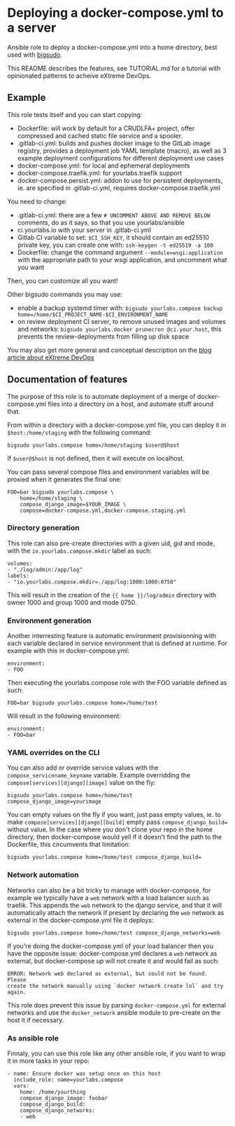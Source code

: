 # Deploying a docker-compose.yml to a server

Ansible role to deploy a docker-compose.yml into a home directory, best used
with [bigsudo](https://yourlabs.io/oss/bigsudo).

This README describes the features, see TUTORIAL.md for a tutorial with
opinionated patterns to acheive eXtreme DevOps.

## Example

This role tests itself and you can start copying:

- Dockerfile: will work by default for a CRUDLFA+ project, offer compressed
  and cached static file service and a spooler.
- .gitlab-ci.yml: builds and pushes docker image to the GitLab image registry,
  provides a deployment job YAML template (macro), as well as 3 example
  deployment configurations for different deployment use cases
- docker-compose.yml: for local and ephemeral deployments
- docker-compose.traefik.yml: for yourlabs.traefik support
- docker-compose.persist.yml: addon to use for persistent deployments, ie.
  are specified in .gitlab-ci.yml, requires docker-compose.traefik.yml

You need to change:

- .gitlab-ci.yml: there are a few `# UNCOMMENT ABOVE AND REMOVE BELOW`
  comments, do as it says, so that you use yourlabs/ansible
- ci.yourlabs.io with your server in .gitlab-ci.yml
- Gitlab CI variable to set: `$CI_SSH_KEY`, it should contain an ed25510
  private key, you can create one with: `ssh-keygen -t ed25519 -a 100`
- Dockerfile: change the command argument `--module=wsgi:application` with the
  appropriate path to your wsgi application, and uncomment what you want

Then, you can customize all you want!

Other bigsudo commands you may use:

- enable a backup systemd timer with: `bigsudo yourlabs.compose backup
  home=/home/$CI_PROJECT_NAME-$CI_ENVIRONMENT_NAME`
- on review deployment CI server, to remove unused images and volumes and networks:
  `bigsudo yourlabs.docker prunecron @ci.your.host`, this prevents the
  review-deployments from filling up disk space

You may also get more general and conceptual description on the [blog
article about eXtreme DevOps](https://yourlabs.org/posts/2020-02-08-bigsudo-extreme-devops-hacking-operations/)


## Documentation of features

The purpose of this role is to automate deployment of a merge of
docker-compose.yml files into a directory on a host, and automate stuff around
that.

From within a directory with a docker-compose.yml file, you can deploy it in
`$host:/home/staging` with the following command:

    bigsudo yourlabs.compose home=/home/staging $user@$host

If `$user@$host` is not defined, then it will execute on localhost.

You can pass several compose files and environment variables will be proxied
when it generates the final one:

    FOO=bar bigsudo yourlabs.compose \
        home=/home/staging \
        compose_django_image=$YOUR_IMAGE \
        compose=docker-compose.yml,docker-compose.staging.yml

### Directory generation

This role can also pre-create directories with a given uid, gid and mode, with
the `io.yourlabs.compose.mkdir` label as such:

    volumes:
    - "./log/admin:/app/log"
    labels:
    - "io.yourlabs.compose.mkdir=./app/log:1000:1000:0750"

This will result in the creation of the `{{ home }}/log/admin` directory with
owner 1000 and group 1000 and mode 0750.

### Environment generation

Another interresting feature is automatic environment provisionning with each
variable declared in service environment that is defined at runtime. For
example with this in docker-compose.yml:

    environment:
    - FOO

Then executing the yourlabs.compose role with the FOO variable defined as such:

    FOO=bar bigsudo yourlabs.compose home=/home/test

Will result in the following environment:

    environment:
    - FOO=bar

### YAML overrides on the CLI

You can also add or override service values with the
`compose_servicename_keyname` variable. Example overridding the
`compose[services][django][image]` value on the fly:

    bigsudo yourlabs.compose home=/home/test compose_django_image=yourimage

You can empty values on the fly if you want, just pass empty values, ie. to
make `compose[services][django][build]` empty pass `compose_django_build=`
without value. In the case where you don't clone your repo in the home
directory, then docker-compose would yell if it doesn't find the path to the
Dockerfile, this circumvents that limitation:

    bigsudo yourlabs.compose home=/home/test compose_django_build=

### Network automation

Networks can also be a bit tricky to manage with docker-compose, for example
we typically have a `web` network with a load balancer such as traefik. This
appends the `web` network to the django service, and that it will automatically
attach the network if present by declaring the `web` network as external in the
docker-compose.yml file it deploys:

    bigsudo yourlabs.compose home=/home/test compose_django_networks=web

If you're doing the docker-compose.yml of your load balancer then you have the
opposite issue: docker-compose.yml declares a `web` network as external, but
docker-compose up will not create it and would fail as such:

    ERROR: Network web declared as external, but could not be found. Please
    create the network manually using `docker network create lol` and try again.

This role does prevent this issue by parsing `docker-compose.yml` for external
networks and use the `docker_network` ansible module to pre-create on the host
it if necessary.

### As ansible role

Finnaly, you can use this role like any other ansible role, if you want to wrap
it in more tasks in your repo:

    - name: Ensure docker was setup once on this host
      include_role: name=yourlabs.compose
      vars:
        home: /home/yourthing
        compose_django_image: foobar
        compose_django_build:
        compose_django_networks:
        - web

